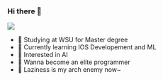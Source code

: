 ### Hi there 👋

![](https://i.ibb.co/n0TNyWj/wallhaven-8ogod1.jpg)

- 🔭 Studying at WSU for Master degree
- 🌱 Currently learning IOS Developement and ML
- 🤔 Interested in AI
- 🎯 Wanna become an elite programmer
- 💪 Laziness is my arch enemy now~


